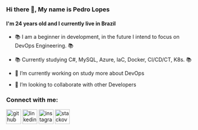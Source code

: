 ### Hi there 👋, My name is Pedro Lopes
#### I'm 24 years old and I currently live in Brazil


- 📚 I am a beginner in development, in the future I intend to focus on DevOps Engineering. 📚
- 📚 Currently studying C#, MySQL, Azure, IaC, Docker, CI/CD/CT, K8s. 📚

- 🔭 I’m currently working on study more about DevOps
- 👯 I’m looking to collaborate with other Developers

### Connect with me:
[<img src='https://cdn.jsdelivr.net/npm/simple-icons@3.0.1/icons/github.svg' alt='github' height='40'>](https://github.com/Pherlsz)  [<img src='https://cdn.jsdelivr.net/npm/simple-icons@3.0.1/icons/linkedin.svg' alt='linkedin' height='40'>](https://www.linkedin.com/in/https://www.linkedin.com/in/pherls//)  [<img src='https://cdn.jsdelivr.net/npm/simple-icons@3.0.1/icons/instagram.svg' alt='instagram' height='40'>](https://www.instagram.com/https://www.instagram.com/pdrkz_//)  [<img src='https://cdn.jsdelivr.net/npm/simple-icons@3.0.1/icons/stackoverflow.svg' alt='stackoverflow' height='40'>](https://stackoverflow.com/users/https://stackoverflow.com/users/9809002/pherls)

